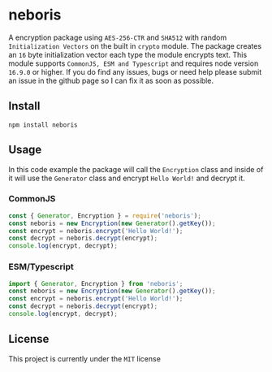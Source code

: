 # neboris
A encryption package using `AES-256-CTR` and `SHA512` with random `Initialization Vectors` on the built in `crypto` module. The package creates an `16` byte initialization vector each type the module encrypts text. This module supports `CommonJS, ESM and Typescript` and requires node version `16.9.0` or higher. If you do find any issues, bugs or need help please submit an issue in the github page so I can fix it as soon as possible.

## Install
```shell
npm install neboris
```

## Usage
In this code example the package will call the `Encryption` class and inside of it will use the `Generator` class and encrypt `Hello World!` and decrypt it.

### CommonJS
```js
const { Generator, Encryption } = require('neboris');
const neboris = new Encryption(new Generator().getKey());
const encrypt = neboris.encrypt('Hello World!');
const decrypt = neboris.decrypt(encrypt);
console.log(encrypt, decrypt);
```

### ESM/Typescript
```typescript
import { Generator, Encryption } from 'neboris';
const neboris = new Encryption(new Generator().getKey());
const encrypt = neboris.encrypt('Hello World!');
const decrypt = neboris.decrypt(encrypt);
console.log(encrypt, decrypt);
```

## License
This project is currently under the `MIT` license
